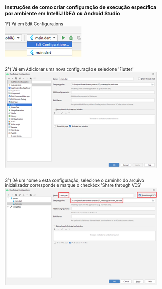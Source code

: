 ### Instruções de como criar configuração de execução específica por ambiente em IntelliJ IDEA ou Android Studio

1°) Vá em Edit Configurations  
![](https://github.com/SabrinaKaren/flutter-helper/blob/master/separating-build-environments/assets/config_ide_01.png)
##

2°) Vá em Adicionar uma nova configuração e selecione 'Flutter'  
![](https://github.com/SabrinaKaren/flutter-helper/blob/master/separating-build-environments/assets/config_ide_02.png)
##

3°) Dê um nome a esta configuração, selecione o caminho do arquivo inicializador corresponde e marque o checkbox 'Share through VCS'  
![](https://github.com/SabrinaKaren/flutter-helper/blob/master/separating-build-environments/assets/config_ide_03.png)
